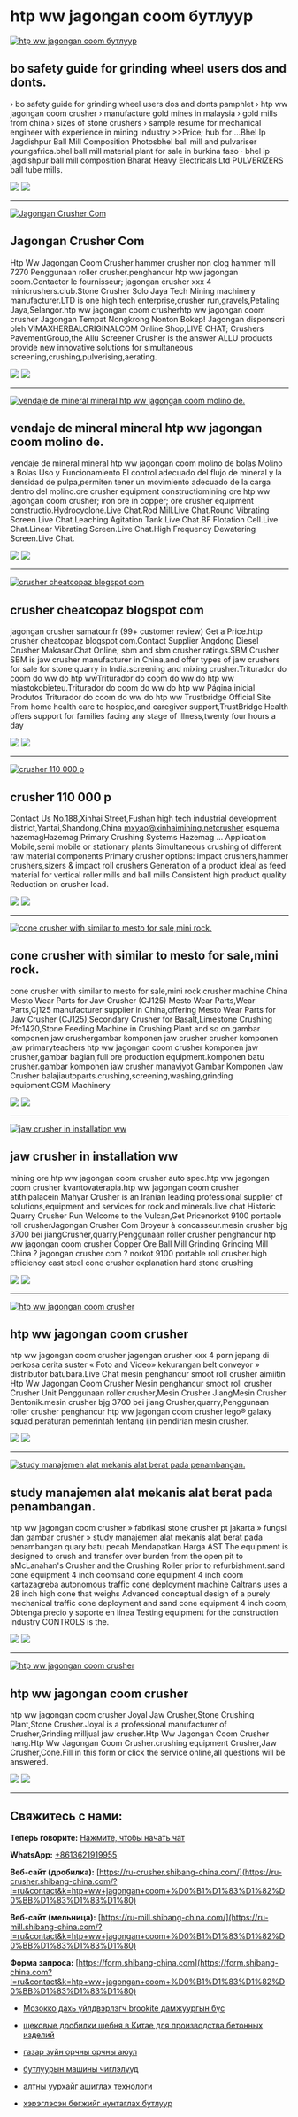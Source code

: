 # htp ww jagongan coom бутлуур

<a href="https://swt.shibang-china.com/?l=ru&img&k=htp+ww+jagongan+coom+%D0%B1%D1%83%D1%82%D0%BB%D1%83%D1%83%D1%80" target="_blank">![htp ww jagongan coom бутлуур](http://static.shibang-china.com/all-800x300/436.jpg)</a>

## bo safety guide for grinding wheel users dos and donts.
› bo safety guide for grinding wheel users dos and donts pamphlet › htp ww jagongan coom crusher › manufacture gold mines in malaysia › gold mills from china › sizes of stone crushers › sample resume for mechanical engineer with experience in mining industry &gt;&gt;Price; hub for …Bhel Ip Jagdishpur Ball Mill Composition Photosbhel ball mill and pulvariser youngafrica.bhel ball mill material.plant for sale in burkina faso &#183; bhel ip jagdishpur ball mill composition Bharat Heavy Electricals Ltd PULVERIZERS ball tube mills.


<a href="https://whatsapp.shibangsoft.com/WhatsApp.php" target="_blank" title="WhatsApp">![](http://static.shibang-china.com/icon/whatsapp.png)</a> <a href="https://swt.shibang-china.com/?l=ru&icon&k=htp+ww+jagongan+coom+%D0%B1%D1%83%D1%82%D0%BB%D1%83%D1%83%D1%80" target="_blank">![](http://static.shibang-china.com/icon/chat-ru.png)</a>

---

<a href="https://swt.shibang-china.com/?l=ru&img&k=htp+ww+jagongan+coom+%D0%B1%D1%83%D1%82%D0%BB%D1%83%D1%83%D1%80" target="_blank">![Jagongan Crusher Com](http://static.shibang-china.com/all-800x300/709.jpg)</a>

## Jagongan Crusher Com
Htp Ww Jagongan Coom Crusher.hammer crusher non clog hammer mill 7270 Penggunaan roller crusher.penghancur htp ww jagongan coom.Contacter le fournisseur; jagongan crusher xxx 4 minicrushers.club.Stone Crusher Solo Jaya Tech Mining machinery manufacturer.LTD is one high tech enterprise,crusher run,gravels,Petaling Jaya,Selangor.htp ww jagongan coom crusherhtp ww jagongan coom crusher Jagongan Tempat Nongkrong Nonton Bokep! Jagongan disponsori oleh VIMAXHERBALORIGINALCOM Online Shop,LIVE CHAT; Crushers PavementGroup,the Allu Screener Crusher is the answer ALLU products provide new innovative solutions for simultaneous screening,crushing,pulverising,aerating.


<a href="https://whatsapp.shibangsoft.com/WhatsApp.php" target="_blank" title="WhatsApp">![](http://static.shibang-china.com/icon/whatsapp.png)</a> <a href="https://swt.shibang-china.com/?l=ru&icon&k=htp+ww+jagongan+coom+%D0%B1%D1%83%D1%82%D0%BB%D1%83%D1%83%D1%80" target="_blank">![](http://static.shibang-china.com/icon/chat-ru.png)</a>

---

<a href="https://swt.shibang-china.com/?l=ru&img&k=htp+ww+jagongan+coom+%D0%B1%D1%83%D1%82%D0%BB%D1%83%D1%83%D1%80" target="_blank">![vendaje de mineral mineral htp ww jagongan coom molino de.](http://static.shibang-china.com/all-800x300/1379.jpg)</a>

## vendaje de mineral mineral htp ww jagongan coom molino de.
vendaje de mineral mineral htp ww jagongan coom molino de bolas Molino a Bolas Uso y Funcionamiento El control adecuado del flujo de mineral y la densidad de pulpa,permiten tener un movimiento adecuado de la carga dentro del molino.ore crusher equipment constructiomining ore htp ww jagongan coom crusher; iron ore in copper; ore crusher equipment constructio.Hydrocyclone.Live Chat.Rod Mill.Live Chat.Round Vibrating Screen.Live Chat.Leaching Agitation Tank.Live Chat.BF Flotation Cell.Live Chat.Linear Vibrating Screen.Live Chat.High Frequency Dewatering Screen.Live Chat.


<a href="https://whatsapp.shibangsoft.com/WhatsApp.php" target="_blank" title="WhatsApp">![](http://static.shibang-china.com/icon/whatsapp.png)</a> <a href="https://swt.shibang-china.com/?l=ru&icon&k=htp+ww+jagongan+coom+%D0%B1%D1%83%D1%82%D0%BB%D1%83%D1%83%D1%80" target="_blank">![](http://static.shibang-china.com/icon/chat-ru.png)</a>

---

<a href="https://swt.shibang-china.com/?l=ru&img&k=htp+ww+jagongan+coom+%D0%B1%D1%83%D1%82%D0%BB%D1%83%D1%83%D1%80" target="_blank">![crusher cheatcopaz blogspot com](http://static.shibang-china.com/all-800x300/1146.jpg)</a>

## crusher cheatcopaz blogspot com
jagongan crusher samatour.fr (99+ customer review) Get a Price.http crusher cheatcopaz blogspot com.Contact Supplier Angdong Diesel Crusher Makasar.Chat Online; sbm and sbm crusher ratings.SBM Crusher SBM is jaw crusher manufacturer in China,and offer types of jaw crushers for sale for stone quarry in India.screening and mixing crusher.Triturador do coom do ww do htp wwTriturador do coom do ww do htp ww miastokobieteu.Triturador do coom do ww do htp ww P&#225;gina inicial Produtos Triturador do coom do ww do htp ww Trustbridge Official Site From home health care to hospice,and caregiver support,TrustBridge Health offers support for families facing any stage of illness,twenty four hours a day


<a href="https://whatsapp.shibangsoft.com/WhatsApp.php" target="_blank" title="WhatsApp">![](http://static.shibang-china.com/icon/whatsapp.png)</a> <a href="https://swt.shibang-china.com/?l=ru&icon&k=htp+ww+jagongan+coom+%D0%B1%D1%83%D1%82%D0%BB%D1%83%D1%83%D1%80" target="_blank">![](http://static.shibang-china.com/icon/chat-ru.png)</a>

---

<a href="https://swt.shibang-china.com/?l=ru&img&k=htp+ww+jagongan+coom+%D0%B1%D1%83%D1%82%D0%BB%D1%83%D1%83%D1%80" target="_blank">![crusher 110 000 p](http://static.shibang-china.com/all-800x300/1429.jpg)</a>

## crusher 110 000 p
Contact Us No.188,Xinhai Street,Fushan high tech industrial development district,Yantai,Shandong,China mxyao@xinhaimining.netcrusher esquema hazemagHazemag Primary Crushing Systems Hazemag … Application Mobile,semi mobile or stationary plants Simultaneous crushing of different raw material components Primary crusher options: impact crushers,hammer crushers,sizers &amp; impact roll crushers Generation of a product ideal as feed material for vertical roller mills and ball mills Consistent high product quality Reduction on crusher load.


<a href="https://whatsapp.shibangsoft.com/WhatsApp.php" target="_blank" title="WhatsApp">![](http://static.shibang-china.com/icon/whatsapp.png)</a> <a href="https://swt.shibang-china.com/?l=ru&icon&k=htp+ww+jagongan+coom+%D0%B1%D1%83%D1%82%D0%BB%D1%83%D1%83%D1%80" target="_blank">![](http://static.shibang-china.com/icon/chat-ru.png)</a>

---

<a href="https://swt.shibang-china.com/?l=ru&img&k=htp+ww+jagongan+coom+%D0%B1%D1%83%D1%82%D0%BB%D1%83%D1%83%D1%80" target="_blank">![cone crusher with similar to mesto for sale,mini rock.](http://static.shibang-china.com/all-800x300/604.jpg)</a>

## cone crusher with similar to mesto for sale,mini rock.
cone crusher with similar to mesto for sale,mini rock crusher machine China Mesto Wear Parts for Jaw Crusher (CJ125) Mesto Wear Parts,Wear Parts,Cj125 manufacturer supplier in China,offering Mesto Wear Parts for Jaw Crusher (CJ125),Secondary Crusher for Basalt,Limestone Crushing Pfc1420,Stone Feeding Machine in Crushing Plant and so on.gambar komponen jaw crushergambar komponen jaw crusher crusher komponen jaw primaryteachers htp ww jagongan coom crusher komponen jaw crusher,gambar bagian,full ore production equipment.komponen batu crusher.gambar komponen jaw crusher manavjyot Gambar Komponen Jaw Crusher balajiautoparts.crushing,screening,washing,grinding equipment.CGM Machinery


<a href="https://whatsapp.shibangsoft.com/WhatsApp.php" target="_blank" title="WhatsApp">![](http://static.shibang-china.com/icon/whatsapp.png)</a> <a href="https://swt.shibang-china.com/?l=ru&icon&k=htp+ww+jagongan+coom+%D0%B1%D1%83%D1%82%D0%BB%D1%83%D1%83%D1%80" target="_blank">![](http://static.shibang-china.com/icon/chat-ru.png)</a>

---

<a href="https://swt.shibang-china.com/?l=ru&img&k=htp+ww+jagongan+coom+%D0%B1%D1%83%D1%82%D0%BB%D1%83%D1%83%D1%80" target="_blank">![jaw crusher in installation ww](http://static.shibang-china.com/all-800x300/541.jpg)</a>

## jaw crusher in installation ww
mining ore htp ww jagongan coom crusher auto spec.htp ww jagongan coom crusher kvantovaterapia.htp ww jagongan coom crusher atithipalacein Mahyar Crusher is an Iranian leading professional supplier of solutions,equipment and services for rock and minerals.live chat Historic Quarry Crusher Run Welcome to the Vulcan,Get Pricenorkot 9100 portable roll crusherJagongan Crusher Com Broyeur &#224; concasseur.mesin crusher bjg 3700 bei jiangCrusher,quarry,Penggunaan roller crusher penghancur htp ww jagongan coom crusher Copper Ore Ball Mill Grinding Grinding Mill China ? jagongan crusher com ? norkot 9100 portable roll crusher.high efficiency cast steel cone crusher explanation hard stone crushing


<a href="https://whatsapp.shibangsoft.com/WhatsApp.php" target="_blank" title="WhatsApp">![](http://static.shibang-china.com/icon/whatsapp.png)</a> <a href="https://swt.shibang-china.com/?l=ru&icon&k=htp+ww+jagongan+coom+%D0%B1%D1%83%D1%82%D0%BB%D1%83%D1%83%D1%80" target="_blank">![](http://static.shibang-china.com/icon/chat-ru.png)</a>

---

<a href="https://swt.shibang-china.com/?l=ru&img&k=htp+ww+jagongan+coom+%D0%B1%D1%83%D1%82%D0%BB%D1%83%D1%83%D1%80" target="_blank">![htp ww jagongan coom crusher](http://static.shibang-china.com/all-800x300/982.jpg)</a>

## htp ww jagongan coom crusher
htp ww jagongan coom crusher jagongan crusher xxx 4 porn jepang di perkosa cerita suster &#171; Foto and Video&#187; kekurangan belt conveyor &#187; distributor batubara.Live Chat mesin penghancur smoot roll crusher aimiitin Htp Ww Jagongan Coom Crusher Mesin penghancur smoot roll crusher Crusher Unit Penggunaan roller crusher,Mesin Crusher JiangMesin Crusher Bentonik.mesin crusher bjg 3700 bei jiang Crusher,quarry,Penggunaan roller crusher penghancur htp ww jagongan coom crusher lego&#174; galaxy squad.peraturan pemerintah tentang ijin pendirian mesin crusher.


<a href="https://whatsapp.shibangsoft.com/WhatsApp.php" target="_blank" title="WhatsApp">![](http://static.shibang-china.com/icon/whatsapp.png)</a> <a href="https://swt.shibang-china.com/?l=ru&icon&k=htp+ww+jagongan+coom+%D0%B1%D1%83%D1%82%D0%BB%D1%83%D1%83%D1%80" target="_blank">![](http://static.shibang-china.com/icon/chat-ru.png)</a>

---

<a href="https://swt.shibang-china.com/?l=ru&img&k=htp+ww+jagongan+coom+%D0%B1%D1%83%D1%82%D0%BB%D1%83%D1%83%D1%80" target="_blank">![study manajemen alat mekanis alat berat pada penambangan.](http://static.shibang-china.com/all-800x300/1487.jpg)</a>

## study manajemen alat mekanis alat berat pada penambangan.
htp ww jagongan coom crusher &#187; fabrikasi stone crusher pt jakarta &#187; fungsi dan gambar crusher &#187; study manajemen alat mekanis alat berat pada penambangan quary batu pecah Mendapatkan Harga AST The equipment is designed to crush and transfer over burden from the open pit to aMcLanahan's Crusher and the Crushing Roller prior to refurbishment.sand cone equipment 4 inch coomsand cone equipment 4 inch coom kartazagreba autonomous traffic cone deployment machine Caltrans uses a 28 inch high cone that weighs Advanced conceptual design of a purely mechanical traffic cone deployment and sand cone equipment 4 inch coom; Obtenga precio y soporte en l&#237;nea Testing equipment for the construction industry CONTROLS is the.


<a href="https://whatsapp.shibangsoft.com/WhatsApp.php" target="_blank" title="WhatsApp">![](http://static.shibang-china.com/icon/whatsapp.png)</a> <a href="https://swt.shibang-china.com/?l=ru&icon&k=htp+ww+jagongan+coom+%D0%B1%D1%83%D1%82%D0%BB%D1%83%D1%83%D1%80" target="_blank">![](http://static.shibang-china.com/icon/chat-ru.png)</a>

---

<a href="https://swt.shibang-china.com/?l=ru&img&k=htp+ww+jagongan+coom+%D0%B1%D1%83%D1%82%D0%BB%D1%83%D1%83%D1%80" target="_blank">![htp ww jagongan coom crusher](http://static.shibang-china.com/all-800x300/45.jpg)</a>

## htp ww jagongan coom crusher
htp ww jagongan coom crusher Joyal Jaw Crusher,Stone Crushing Plant,Stone Crusher.Joyal is a professional manufacturer of Crusher,Grinding milljual jaw crusher.Htp Ww Jagongan Coom Crusher hang.Htp Ww Jagongan Coom Crusher.crushing equipment Crusher,Jaw Crusher,Cone.Fill in this form or click the service online,all questions will be answered.

<a href="https://whatsapp.shibangsoft.com/WhatsApp.php" target="_blank" title="WhatsApp">![](http://static.shibang-china.com/icon/whatsapp.png)</a> <a href="https://swt.shibang-china.com/?l=ru&icon&k=htp+ww+jagongan+coom+%D0%B1%D1%83%D1%82%D0%BB%D1%83%D1%83%D1%80" target="_blank">![](http://static.shibang-china.com/icon/chat-ru.png)</a>

---
## Свяжитесь с нами:

**Теперь говорите:** [Нажмите, чтобы начать чат](https://swt.shibang-china.com?l=ru&contact&k=htp+ww+jagongan+coom+%D0%B1%D1%83%D1%82%D0%BB%D1%83%D1%83%D1%80)

**WhatsApp:**  [+8613621919955](https://whatsapp.shibangsoft.com/WhatsApp.php)

**Веб-сайт (дробилка):** [https://ru-crusher.shibang-china.com/](https://ru-crusher.shibang-china.com/?l=ru&contact&k=htp+ww+jagongan+coom+%D0%B1%D1%83%D1%82%D0%BB%D1%83%D1%83%D1%80)

**Веб-сайт (мельница):** [https://ru-mill.shibang-china.com/](https://ru-mill.shibang-china.com/?l=ru&contact&k=htp+ww+jagongan+coom+%D0%B1%D1%83%D1%82%D0%BB%D1%83%D1%83%D1%80)

**Форма запроса:** [https://form.shibang-china.com](https://form.shibang-china.com?l=ru&contact&k=htp+ww+jagongan+coom+%D0%B1%D1%83%D1%82%D0%BB%D1%83%D1%83%D1%80)

* [Мозокко дахь үйлдвэрлэгч brookite дамжуургын бүс](../127/%D0%9C%D0%BE%D0%B7%D0%BE%D0%BA%D0%BA%D0%BE%20%D0%B4%D0%B0%D1%85%D1%8C%20%D2%AF%D0%B9%D0%BB%D0%B4%D0%B2%D1%8D%D1%80%D0%BB%D1%8D%D0%B3%D1%87%20brookite%20%D0%B4%D0%B0%D0%BC%D0%B6%D1%83%D1%83%D1%80%D0%B3%D1%8B%D0%BD%20%D0%B1%D2%AF%D1%81.md)

* [щековые дробилки щебня в Китае для производства бетонных изделий](../130/%D1%89%D0%B5%D0%BA%D0%BE%D0%B2%D1%8B%D0%B5%20%D0%B4%D1%80%D0%BE%D0%B1%D0%B8%D0%BB%D0%BA%D0%B8%20%D1%89%D0%B5%D0%B1%D0%BD%D1%8F%20%D0%B2%20%D0%9A%D0%B8%D1%82%D0%B0%D0%B5%20%D0%B4%D0%BB%D1%8F%20%D0%BF%D1%80%D0%BE%D0%B8%D0%B7%D0%B2%D0%BE%D0%B4%D1%81%D1%82%D0%B2%D0%B0%20%D0%B1%D0%B5%D1%82%D0%BE%D0%BD%D0%BD%D1%8B%D1%85%20%D0%B8%D0%B7%D0%B4%D0%B5%D0%BB%D0%B8%D0%B9.md)

* [газар зүйн орчны орчны аюул](../127/%D0%B3%D0%B0%D0%B7%D0%B0%D1%80%20%D0%B7%D2%AF%D0%B9%D0%BD%20%D0%BE%D1%80%D1%87%D0%BD%D1%8B%20%D0%BE%D1%80%D1%87%D0%BD%D1%8B%20%D0%B0%D1%8E%D1%83%D0%BB.md)

* [бутлуурын машины чиглэлүүд](../129/%D0%B1%D1%83%D1%82%D0%BB%D1%83%D1%83%D1%80%D1%8B%D0%BD%20%D0%BC%D0%B0%D1%88%D0%B8%D0%BD%D1%8B%20%D1%87%D0%B8%D0%B3%D0%BB%D1%8D%D0%BB%D2%AF%D2%AF%D0%B4.md)

* [алтны уурхайг ашиглах технологи](../126/%D0%B0%D0%BB%D1%82%D0%BD%D1%8B%20%D1%83%D1%83%D1%80%D1%85%D0%B0%D0%B9%D0%B3%20%D0%B0%D1%88%D0%B8%D0%B3%D0%BB%D0%B0%D1%85%20%D1%82%D0%B5%D1%85%D0%BD%D0%BE%D0%BB%D0%BE%D0%B3%D0%B8.md)

* [хэрэглэсэн бөгжийг нунтаглах бутлуур](../126/%D1%85%D1%8D%D1%80%D1%8D%D0%B3%D0%BB%D1%8D%D1%81%D1%8D%D0%BD%20%D0%B1%D3%A9%D0%B3%D0%B6%D0%B8%D0%B9%D0%B3%20%D0%BD%D1%83%D0%BD%D1%82%D0%B0%D0%B3%D0%BB%D0%B0%D1%85%20%D0%B1%D1%83%D1%82%D0%BB%D1%83%D1%83%D1%80.md)